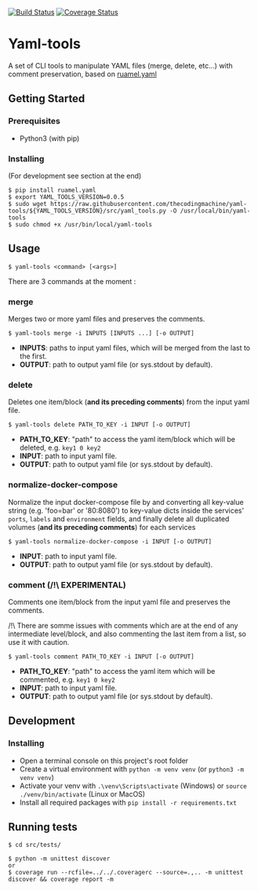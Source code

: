 [![Build Status](https://travis-ci.org/thecodingmachine/yaml-tools.svg?branch=master)](https://travis-ci.org/thecodingmachine/yaml-tools)
[![Coverage Status](https://coveralls.io/repos/github/thecodingmachine/yaml-tools/badge.svg?branch=master)](https://coveralls.io/github/thecodingmachine/yaml-tools?branch=master)

# Yaml-tools

A set of CLI tools to manipulate YAML files (merge, delete, etc...) with comment preservation, based on [ruamel.yaml](http://yaml.readthedocs.io/en/latest/) 

## Getting Started

### Prerequisites
- Python3 (with pip)

### Installing
(For development see section at the end)
```
$ pip install ruamel.yaml
$ export YAML_TOOLS_VERSION=0.0.5
$ sudo wget https://raw.githubusercontent.com/thecodingmachine/yaml-tools/${YAML_TOOLS_VERSION}/src/yaml_tools.py -O /usr/local/bin/yaml-tools
$ sudo chmod +x /usr/bin/local/yaml-tools
```

## Usage
```
$ yaml-tools <command> [<args>] 
```

There are 3 commands at the moment :

### merge
Merges two or more yaml files and preserves the comments.
```
$ yaml-tools merge -i INPUTS [INPUTS ...] [-o OUTPUT]
```
- **INPUTS**: paths to input yaml files, which will be merged from the last to the first.
- **OUTPUT**: path to output yaml file (or sys.stdout by default).

### delete
Deletes one item/block (**and its preceding comments**) from the input yaml file.
```
$ yaml-tools delete PATH_TO_KEY -i INPUT [-o OUTPUT]
```
- **PATH_TO_KEY**: "path" to access the yaml item/block which will be deleted, e.g. `key1 0 key2`
- **INPUT**: path to input yaml file.
- **OUTPUT**: path to output yaml file (or sys.stdout by default).

### normalize-docker-compose
Normalize the input docker-compose file by and converting all key-value string (e.g. 'foo=bar' or '80:8080') 
to key-value dicts inside the services' `ports`, `labels` and `environment` fields,
and finally delete all duplicated volumes (**and its preceding comments**) for each services
```
$ yaml-tools normalize-docker-compose -i INPUT [-o OUTPUT]
```
- **INPUT**: path to input yaml file.
- **OUTPUT**: path to output yaml file (or sys.stdout by default).

### comment (/!\ EXPERIMENTAL)
Comments one item/block from the input yaml file and preserves the comments.

/!\ There are somme issues with comments which are at the end of any intermediate level/block, 
and also commenting the last item from a list, so use it with caution.
```
$ yaml-tools comment PATH_TO_KEY -i INPUT [-o OUTPUT]
```
- **PATH_TO_KEY**: "path" to access the yaml item which will be commented, e.g. `key1 0 key2`
- **INPUT**: path to input yaml file.
- **OUTPUT**: path to output yaml file (or sys.stdout by default).

## Development

### Installing
- Open a terminal console on this project's root folder
- Create a virtual environment with `python -m venv venv` (or `python3 -m venv venv`)
- Activate your venv with `.\venv\Scripts\activate` (Windows) or `source ./venv/bin/activate` (Linux or MacOS)
- Install all required packages with `pip install -r requirements.txt`

## Running tests
```
$ cd src/tests/

$ python -m unittest discover 
or
$ coverage run --rcfile=../../.coveragerc --source=.,.. -m unittest discover && coverage report -m
```
##
